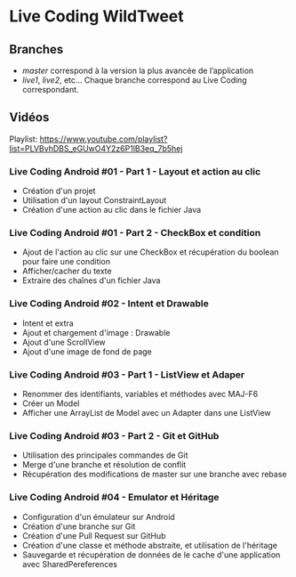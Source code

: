 # Live Coding WildTweet

## Branches

* *master* correspond à la version la plus avancée de l’application
* *live1*, *live2*, etc… Chaque branche correspond au Live Coding correspondant.

## Vidéos

Playlist: https://www.youtube.com/playlist?list=PLVBvhDBS_eGUwO4Y2z6P1lB3eq_7b5hej

### Live Coding Android #01 - Part 1 - Layout et action au clic

* Création d'un projet
* Utilisation d'un layout ConstraintLayout
* Création d'une action au clic dans le fichier Java

### Live Coding Android #01 - Part 2 - CheckBox et condition

* Ajout de l'action au clic sur une CheckBox et récupération du boolean pour faire une condition
* Afficher/cacher du texte
* Extraire des chaînes d'un fichier Java

### Live Coding Android #02 - Intent et Drawable

* Intent et extra
* Ajout et chargement d'image : Drawable
* Ajout d'une ScrollView
* Ajout d'une image de fond de page

### Live Coding Android #03 - Part 1 - ListView et Adaper
* Renommer des identifiants, variables et méthodes avec MAJ-F6
* Créer un Model
* Afficher une ArrayList de Model avec un Adapter dans une ListView

### Live Coding Android #03 - Part 2 - Git et GitHub
* Utilisation des principales commandes de Git
* Merge d'une branche et résolution de conflit
* Récupération des modifications de master sur une branche avec rebase

### Live Coding Android #04 - Emulator et Héritage
* Configuration d'un émulateur sur Android
* Création d'une branche sur Git
* Création d'une Pull Request sur GitHub
* Création d'une classe et méthode abstraite, et utilisation de l'héritage
* Sauvegarde et récupération de données de le cache d'une application avec SharedPereferences
